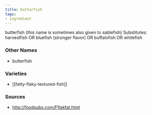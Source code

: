 ```yaml
---
title: butterfish
tags:
- ingredient
---
```

butterfish (this name is sometimes also given to sablefish) Substitutes: harvestfish OR bluefish (stronger flavor) OR buffalofish OR whitefish

### Other Names

* butterfish

### Varieties

* [[fatty-flaky-textured-fish]]

### Sources
* http://foodsubs.com/Fflakfat.html
